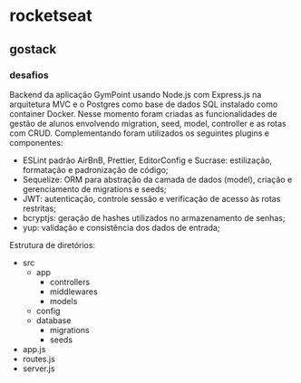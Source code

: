 # rocketseat
## gostack
### desafios
Backend da aplicação GymPoint usando Node.js com Express.js na arquitetura MVC e o Postgres como base de dados SQL instalado como container Docker. Nesse momento foram criadas as funcionalidades de gestão de alunos envolvendo migration, seed, model, controller e as rotas com CRUD.
Complementando foram utilizados os seguintes plugins e componentes:
- ESLint padrão AirBnB, Prettier, EditorConfig e Sucrase: estilização, formatação e padronização de código;
- Sequelize: ORM para abstração da camada de dados (model), criação e gerenciamento de migrations e seeds;
- JWT: autenticação, controle sessão e verificação de acesso às rotas restritas;
- bcryptjs: geração de hashes utilizados no armazenamento de senhas;
- yup: validação e consistência dos dados de entrada;

Estrutura de diretórios:
- src
  - app
    - controllers
    - middlewares
    - models
  - config
  - database
    - migrations
    - seeds
 - app.js
 - routes.js
 - server.js

